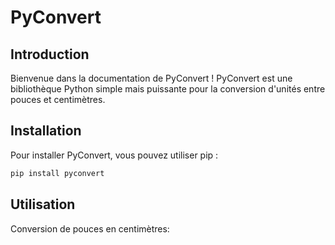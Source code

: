 # PyConvert

## Introduction
Bienvenue dans la documentation de PyConvert ! PyConvert est une bibliothèque Python simple mais puissante pour la conversion d'unités entre pouces et centimètres.

## Installation
Pour installer PyConvert, vous pouvez utiliser pip :

```bash
pip install pyconvert
```
## Utilisation
Conversion de pouces en centimètres:


